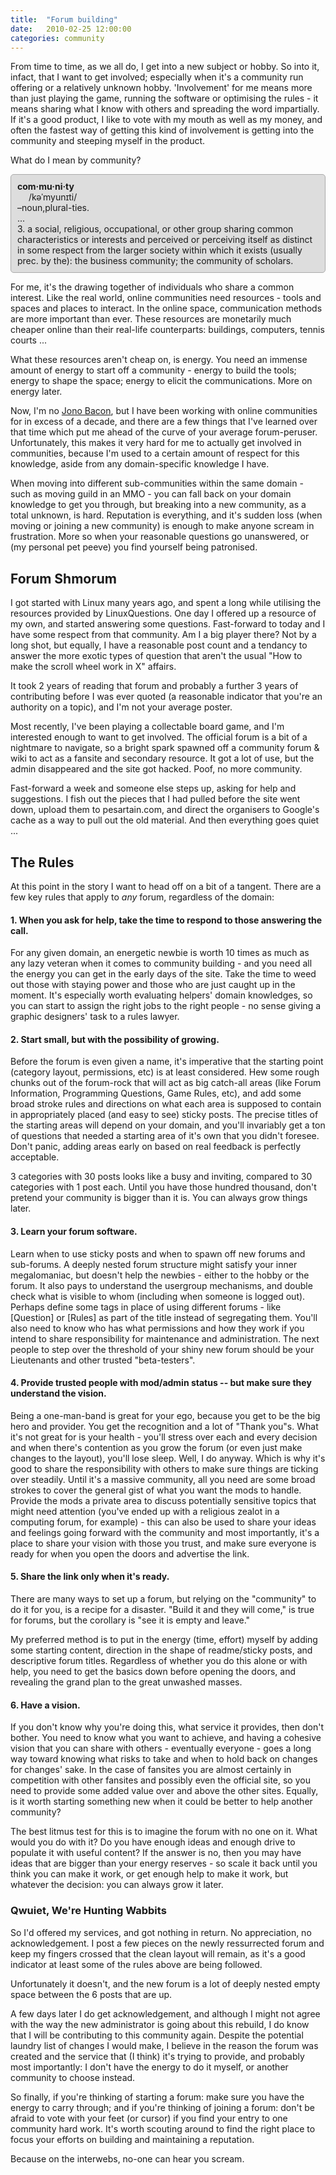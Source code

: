 ```yaml
---
title:  "Forum building"
date:   2010-02-25 12:00:00
categories: community
---
```


From time to time, as  we  all do, I get into a new subject or hobby. So into it, infact, that I want to get involved; especially when it's a community run offering or a relatively unknown hobby. 'Involvement' for me means more than just playing the game, running the software or optimising the rules - it means sharing what I know with others and spreading the word impartially. If it's a good product, I like to vote with my mouth as well as my money, and often the fastest way of getting this kind of involvement is getting into the community and steeping myself in the product.

What do I mean by community?

<div style="background-color: #ddd; border: 1px solid #aaa; margin: 0 0 10px; padding: 10px; border-radius: 5px;">
<span style="font-weight: bold;">com·mu·ni·ty</span><br>
   /kəˈmyunɪti/<br>
–noun,plural-ties.<br>
...<br>
 3. a social, religious, occupational, or other group sharing common characteristics or interests and perceived or perceiving itself as distinct in some respect from the larger society within which it exists (usually prec. by the): the business community; the community of scholars.
<br>
</div>

For me, it's the drawing together of individuals who share a common interest. Like the real world, online communities need resources - tools and spaces and places to interact. In the online space, communication methods are more important than ever. These resources are monetarily much cheaper online than their real-life counterparts: buildings, computers, tennis courts ...

What these resources aren't cheap on, is energy. You need an immense amount of energy to start off a community - energy to build the tools; energy to shape the space; energy to elicit the communications. More on energy later.

Now, I'm no [Jono Bacon](http://www.jonobacon.org/), but I have been working with online communities for in excess of a decade, and there are a few things that I've learned over that time which put me ahead of the curve of your average forum-peruser. Unfortunately, this makes it very hard for me to actually get involved in communities, because I'm used to a certain amount of respect for this knowledge, aside from any domain-specific knowledge I have.

When moving into different sub-communities within the same domain - such as moving guild in an MMO - you can fall back on your domain knowledge to get you through, but breaking into a new community, as a total unknown, is hard. Reputation is everything, and it's sudden loss (when moving or joining a new community) is enough to make anyone scream in frustration. More so when your reasonable questions go unanswered, or (my personal pet peeve) you find yourself being patronised.

## Forum Shmorum

I got started with Linux many years ago, and spent a long while utilising the resources provided by LinuxQuestions. One day I offered up a resource of my own, and started answering some questions. Fast-forward to today and I have some respect from that community. Am I a big player there? Not by a long shot, but equally, I have a reasonable post count and a tendancy to answer the more exotic types of question that aren't the usual "How to make the scroll wheel work in X" affairs.

It took 2 years of reading that forum and probably a further 3 years of contributing before I was ever quoted (a reasonable indicator that you're an authority on a topic), and I'm not your average poster.

Most recently, I've been playing a collectable board game, and I'm interested enough to want to get involved. The official forum is a bit of a nightmare to navigate, so a bright spark spawned off a community forum & wiki to act as a fansite and secondary resource. It got a lot of use, but the admin disappeared and the site got hacked. Poof, no more community.

Fast-forward a week and someone else steps up, asking for help and suggestions. I fish out the pieces that I had pulled before the site went down, upload them to pesartain.com, and direct the organisers to Google's cache as a way to pull out the old material. And then everything goes quiet ...

## The Rules

At this point in the story I want to head off on a bit of a tangent. There are a few key rules that apply to _any_ forum, regardless of the domain:

#### 1.  When you ask for help, take the time to respond to those answering the call.

For any given domain, an energetic newbie is worth 10 times as much as any lazy veteran when it comes to community building - and you need all the energy you can get in the early days of the site. Take the time to weed out those with staying power and those who are just caught up in the moment. It's especially worth evaluating helpers' domain knowledges, so you can start to assign the right jobs to the right people - no sense giving a graphic designers' task to a rules lawyer.

#### 2.  Start small, but with the possibility of growing.

Before the forum is even given a name, it's imperative that the starting point (category layout, permissions, etc) is at least considered. Hew some rough chunks out of the forum-rock that will act as big catch-all areas (like Forum Information, Programming Questions, Game Rules, etc), and add some broad stroke rules and directions on what each area is supposed to contain in appropriately placed (and easy to see) sticky posts. The precise titles of the starting areas will depend on your domain, and you'll invariably get a ton of questions that needed a starting area of it's own that you didn't foresee. Don't panic, adding areas early on based on real feedback is perfectly acceptable.

3 categories with 30 posts looks like a busy and inviting, compared to 30 categories with 1 post each. Until you have those hundred thousand, don't pretend your community is bigger than it is. You can always grow things later.

#### 3.  Learn your forum software.

Learn when to use sticky posts and when to spawn off new forums and sub-forums. A deeply nested forum structure might satisfy your inner megalomaniac, but doesn't help the newbies - either to the hobby or the forum. It also pays to understand the usergroup mechanisms, and double check what is visible to whom (including when someone is logged out). Perhaps define some tags in place of using different forums - like [Question] or [Rules] as part of the title instead of segregating them. You'll also need to know who has what permissions and how they work if you intend to share responsibility for maintenance and administration. The next people to step over the threshold of your shiny new forum should be your Lieutenants and other trusted "beta-testers".

#### 4.  Provide trusted people with mod/admin status -- but make sure they understand the vision.

Being a one-man-band is great for your ego, because you get to be the big hero and provider. You get the recognition and a lot of "Thank you"s. What it's not great for is your health - you'll stress over each and every decision and when there's contention as you grow the forum (or even just make changes to the layout), you'll lose sleep. Well, I do anyway. Which is why it's good to share the responsibility with others to make sure things are ticking over steadily. Until it's a massive community, all you need are some broad strokes to cover the general gist of what you want the mods to handle. Provide the mods a private area to discuss potentially sensitive topics that might need attention (you've ended up with a religious zealot in a computing forum, for example) - this can also be used to share your ideas and feelings going forward with the community and most importantly, it's a place to share your vision with those you trust, and make sure everyone is ready for when you open the doors and advertise the link.

#### 5.  Share the link only when it's ready.

There are many ways to set up a forum, but relying on the "community" to do it for you, is a recipe for a disaster. "Build it and they will come," is true for forums, but the corollary is "see it is empty and leave."

My preferred method is to put in the energy (time, effort) myself by adding some starting content, direction in the shape of readme/sticky posts, and descriptive forum titles. Regardless of whether you do this alone or with help, you need to get the basics down before opening the doors, and revealing the grand plan to the great unwashed masses.

#### 6.  Have a vision.

If you don't know why you're doing this, what service it provides, then don't bother. You need to know what you want to achieve, and having a cohesive vision that you can share with others - eventually everyone - goes a long way toward knowing what risks to take and when to hold back on changes for changes' sake. In the case of fansites you are almost certainly in competition with other fansites and possibly even the official site, so you need to provide some added value over and above the other sites. Equally, is it worth starting something new when it could be better to help another community?

The best litmus test for this is to imagine the forum with no one on it. What would you do with it? Do you have enough ideas and enough drive to populate it with useful content? If the answer is no, then you may have ideas that are bigger than your energy reserves - so scale it back until you think you can make it work, or get enough help to make it work, but whatever the decision: you can always grow it later.

### Qwuiet, We're Hunting Wabbits

So I'd offered my services, and got nothing in return. No appreciation, no acknowledgement. I post a few pieces on the newly ressurrected forum and keep my fingers crossed that the clean layout will remain, as it's a good indicator at least some of the rules above are being followed.

Unfortunately it doesn't, and the new forum is a lot of deeply nested empty space between the 6 posts that are up.

A few days later I do get acknowledgement, and although I might not agree with the way the new administrator is going about this rebuild, I do know that I will be contributing to this community again. Despite the potential laundry list of changes I would make, I believe in the reason the forum was created and the service that (I think) it's trying to provide, and probably most importantly: I don't have the energy to do it myself, or another community to choose instead.

So finally, if you're thinking of starting a forum: make sure you have the energy to carry through; and if you're thinking of joining a forum: don't be afraid to vote with your feet (or cursor) if you find your entry to one community hard work. It's worth scouting around to find the right place to focus your efforts on building and maintaining a reputation.

Because on the interwebs, no-one can hear you scream.
